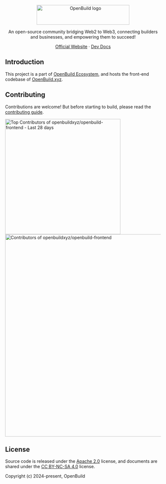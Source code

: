 <div align="center">
  <p><a href="https://openbuild.xyz"><img src="public/images/svg/logo-black.svg" alt="OpenBuild logo" width="300" height="64"></a></p>
  <p>An open-source community bridging Web2 to Web3, connecting builders and businesses, and empowering them to succeed!</p>
  <p>
    <a href="https://openbuild.xyz" target="_blank" rel="external">Official Website</a>
    ·
    <a href="https://openbuildxyz.github.io/openbuild-frontend/" target="_blank" rel="external">Dev Docs</a>
  </p>
</div>

## Introduction

This project is a part of [OpenBuild Ecosystem](https://openbuildxyz.github.io/eco/), and hosts the front-end codebase of [OpenBuild.xyz](https://openbuild.xyz).

## Contributing

Contributions are welcome! But before starting to build, please read the [contributing guide](https://openbuildxyz.github.io/openbuild-frontend/guides/).

<a href="https://github.com/openbuildxyz/openbuild-frontend/graphs/contributors" target="_blank" style="display: block">
  <picture>
    <source media="(prefers-color-scheme: dark)" srcset="https://next.ossinsight.io/widgets/official/compose-recent-top-contributors/thumbnail.png?repo_id=900625544&image_size=auto&color_scheme=dark" width="373" height="auto">
    <img alt="Top Contributors of openbuildxyz/openbuild-frontend - Last 28 days" src="https://next.ossinsight.io/widgets/official/compose-recent-top-contributors/thumbnail.png?repo_id=900625544&image_size=auto&color_scheme=light" width="373" height="auto">
  </picture>
</a>

<a href="https://github.com/openbuildxyz/openbuild-frontend/graphs/contributors" target="_blank" style="display: block">
  <picture>
    <source media="(prefers-color-scheme: dark)" srcset="https://next.ossinsight.io/widgets/official/compose-contributors/thumbnail.png?limit=30&repo_id=900625544&image_size=auto&color_scheme=dark" width="655" height="auto">
    <img alt="Contributors of openbuildxyz/openbuild-frontend" src="https://next.ossinsight.io/widgets/official/compose-contributors/thumbnail.png?limit=30&repo_id=900625544&image_size=auto&color_scheme=light" width="655" height="auto">
  </picture>
</a>

## License

Source code is released under the [Apache 2.0](./LICENSE) license, and documents are shared under the [CC BY-NC-SA 4.0](./LICENSE-docs) license.

Copyright (c) 2024-present, OpenBuild
